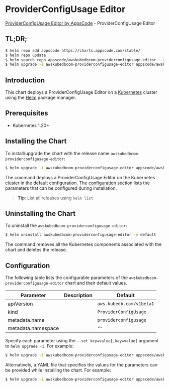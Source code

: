 # ProviderConfigUsage Editor

[ProviderConfigUsage Editor by AppsCode](https://appscode.com) - ProviderConfigUsage Editor

## TL;DR;

```bash
$ helm repo add appscode https://charts.appscode.com/stable/
$ helm repo update
$ helm search repo appscode/awskubedbcom-providerconfigusage-editor --version=v0.18.0
$ helm upgrade -i awskubedbcom-providerconfigusage-editor appscode/awskubedbcom-providerconfigusage-editor -n default --create-namespace --version=v0.18.0
```

## Introduction

This chart deploys a ProviderConfigUsage Editor on a [Kubernetes](http://kubernetes.io) cluster using the [Helm](https://helm.sh) package manager.

## Prerequisites

- Kubernetes 1.20+

## Installing the Chart

To install/upgrade the chart with the release name `awskubedbcom-providerconfigusage-editor`:

```bash
$ helm upgrade -i awskubedbcom-providerconfigusage-editor appscode/awskubedbcom-providerconfigusage-editor -n default --create-namespace --version=v0.18.0
```

The command deploys a ProviderConfigUsage Editor on the Kubernetes cluster in the default configuration. The [configuration](#configuration) section lists the parameters that can be configured during installation.

> **Tip**: List all releases using `helm list`

## Uninstalling the Chart

To uninstall the `awskubedbcom-providerconfigusage-editor`:

```bash
$ helm uninstall awskubedbcom-providerconfigusage-editor -n default
```

The command removes all the Kubernetes components associated with the chart and deletes the release.

## Configuration

The following table lists the configurable parameters of the `awskubedbcom-providerconfigusage-editor` chart and their default values.

|     Parameter      | Description |               Default               |
|--------------------|-------------|-------------------------------------|
| apiVersion         |             | <code>aws.kubedb.com/v1beta1</code> |
| kind               |             | <code>ProviderConfigUsage</code>    |
| metadata.name      |             | <code>providerconfigusage</code>    |
| metadata.namespace |             | <code>""</code>                     |


Specify each parameter using the `--set key=value[,key=value]` argument to `helm upgrade -i`. For example:

```bash
$ helm upgrade -i awskubedbcom-providerconfigusage-editor appscode/awskubedbcom-providerconfigusage-editor -n default --create-namespace --version=v0.18.0 --set apiVersion=aws.kubedb.com/v1beta1
```

Alternatively, a YAML file that specifies the values for the parameters can be provided while
installing the chart. For example:

```bash
$ helm upgrade -i awskubedbcom-providerconfigusage-editor appscode/awskubedbcom-providerconfigusage-editor -n default --create-namespace --version=v0.18.0 --values values.yaml
```
